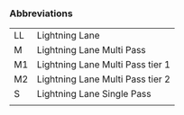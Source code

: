 ### Abbreviations

| | |
|---|---|
|LL|Lightning Lane|
|M|Lightning Lane Multi Pass|
|M1|Lightning Lane Multi Pass tier 1|
|M2|Lightning Lane Multi Pass tier 2|
|S|Lightning Lane Single Pass|
| | |

